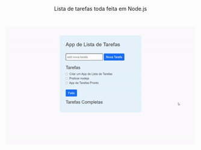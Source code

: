 
<p align="center">Lista de tarefas toda feita em Node.js</p>

<h1 align="center">
  <img alt="TodoList" title="TodoList" src="./todo.gif" />
</h1>
